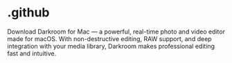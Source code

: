 # .github
Download Darkroom for Mac — a powerful, real-time photo and video editor made for macOS. With non-destructive editing, RAW support, and deep integration with your media library, Darkroom makes professional editing fast and intuitive.
